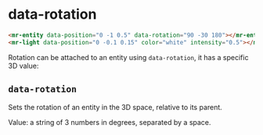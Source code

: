 # data-rotation

```html
<mr-entity data-position="0 -1 0.5" data-rotation="90 -30 180"></mr-entity>
<mr-light data-position="0 -0.1 0.15" color="white" intensity="0.5"></mr-light>
```

Rotation can be attached to an entity using `data-rotation`, it has a specific 3D value:

## `data-rotation` 

Sets the rotation of an entity in the 3D space, relative to its parent.

Value: a string of 3 numbers in degrees, separated by a space.
